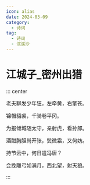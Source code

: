 ```yaml
---
icon: alias
date: 2024-03-09
category:
  - 诗词
tag:
  - 诗词
  - 浣溪沙
---
```


# 江城子_密州出猎

<!-- more -->




::: center

老夫聊发少年狂，左牵黄，右擎苍。

锦帽貂裘，千骑卷平冈。

为报倾城随太守，亲射虎，看孙郎。


酒酣胸胆尚开张，鬓微霜，又何妨。

持节云中，何日遣冯唐？

会挽雕弓如满月，西北望，射天狼。

:::